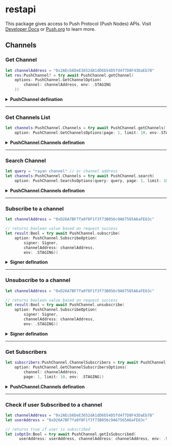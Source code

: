 # restapi
This package gives access to Push Protocol (Push Nodes) APIs. Visit [Developer Docs](https://docs.push.org/developers) or [Push.org](https://push.org) to learn more.

## Channels

### Get Channel
```swift
let channelAddress = "0x2AEcb6DeE3652dA1dD6b54D5fd4f7D8F43DaEb78"
let res:PushChannel? = try await PushChannel.getChannel(
    options: PushChannel.GetChannelOption(
        channel: channelAddress, env: .STAGING
    ))
```
<details>
  <summary><b>PushChannel defination</b></summary>

```swift
public struct PushChannel{
  public let id: Int
  public let channel: String
  public let ipfshash: String
  public let name: String
  public let info: String
  public let url: String
  public let icon: String
  public let processed: Int
  public let attempts: Int
  public let alias_address: String
  public let alias_verification_event: String?
  public let is_alias_verified: Int
  public let alias_blockchain_id: String
  public let activation_status: Int
  public let verified_status: Int
  public let timestamp: String
  public let blocked: Int
  public let counter: Int?
  public let subgraph_details: String?
  public let subgraph_attempts: Int
}
```
</details>

---

### Get Channels List
```swift
let channels:PushChannel.Channels = try await PushChannel.getChannels(
    option: PushChannel.GetChannelsOptions(page: 1, limit: 10, env:.STAGING))
```

<details>
  <summary><b>PushChannel.Channels defination</b></summary>

```swift
public struct Channels{
    public let channels:[PushChannel] 
    public let itemcount:Int
}
```
</details>

---

### Search Channel
```swift
let query = "rayan channel" // or channel address 
let channels:PushChannel.Channels = try await PushChannel.search(
    option: PushChannel.SearchsOptions(query: query, page: 1, limit: 10, env: .STAGING))
```
<details>
  <summary><b>PushChannel.Channels defination</b></summary>

```swift
public struct Channels{
    public let channels:[PushChannel] 
    public let itemcount:Int
}
```
</details>

---

### Subscribe to a channel
```swift
let channelAddress = "0xD26A7BF7fa0f8F1f3f73B056c9A67565A6aFE63c"

// returns boolean value based on request success
let result:Bool = try await PushChannel.subscribe(
    option: PushChannel.SubscribeOption(
        signer: Signer, 
        channelAddress: channelAddress, 
        env: .STAGING))
```

<details>
  <summary><b>Signer defination</b></summary>

Here `Signer` implements to the protocol `TypedSinger`
```swift
public protocol TypedSinger {
  func getEip712Signature(message: String)
    async throws -> String
  func getAddress() async throws -> String
}
```

`message` string is message to sign containing type information, a domain separator, and data complying with WalletConnect `eth_signTypedData` rpc message format.

for opt in `message` following string will be passed:
```json
{
  "types":{
    "Subscribe":[
      {
        "name":"channel",
        "type":"address"
      },
      {
        "name":"subscriber",
        "type":"address"
      },
      {
        "name":"action",
        "type":"string"
      }
    ],
    "EIP712Domain":[
      {
        "name":"name",
        "type":"string"
      },
      {
        "name":"chainId",
        "type":"uint256"
      },
      {
        "name":"verifyingContract",
        "type":"address"
      }
    ]
  },
  "primaryType":"Subscribe",
  "domain":{
    "name":"EPNS COMM V1",
    "chainId":5,
    "verifyingContract":"0xb3971BCef2D791bc4027BbfedFb47319A4AAaaAa"
  },
  "message":{
    "channel":"Channel Address",
    "subscriber":"Subscriber Address",
    "action":"Subscribe"
  }
}
```
</details>

---

### Unsubscribe to a channel
```swift
let channelAddress = "0xD26A7BF7fa0f8F1f3f73B056c9A67565A6aFE63c"

// returns boolean value based on request success
let result:Bool = try await PushChannel.unsubscribe(
    option: PushChannel.SubscribeOption(
        signer: Signer, 
        channelAddress: channelAddress, 
        env: .STAGING))
```

<details>
<summary><b>Signer defination</b></summary>
Here `Signer` implements to the protocol `TypedSinger`
```swift
public protocol TypedSinger {
  func getEip712Signature(message: String)
    async throws -> String
  func getAddress() async throws -> String
}
```

`message` string is message to sign containing type information, a domain separator, and data complying with WalletConnect `eth_signTypedData` rpc message format.

for opt out `message` following string will be passed:
```json
{
  "types":{
    "Unsubscribe":[
      {
        "name":"channel",
        "type":"address"
      },
      {
        "name":"unsubscriber",
        "type":"address"
      },
      {
        "name":"action",
        "type":"string"
      }
    ],
    "EIP712Domain":[
      {
        "name":"name",
        "type":"string"
      },
      {
        "name":"chainId",
        "type":"uint256"
      },
      {
        "name":"verifyingContract",
        "type":"address"
      }
    ]
  },
  "primaryType":"Unsubscribe",
  "domain":{
    "name":"EPNS COMM V1",
    "chainId":5,
    "verifyingContract":"0xb3971BCef2D791bc4027BbfedFb47319A4AAaaAa"
  },
  "message":{
    "channel":"Channel Address",
    "unsubscriber":"Subscriber Address",
    "action":"Unsubscribe"
  }
}
```
</details>

---


### Get Subscribers
```swift
let subscribers:PushChannel.ChannelSubscribers = try await PushChannel.getSubscribers(
    option: PushChannel.GetChannelSubscribersOptions(
        channel: channelAddress, 
        page: 1, limit: 10, env: .STAGING))
```
<details>
  <summary><b>PushChannel.Channels defination</b></summary>

```swift
public struct ChannelSubscribers{
    public let itemcount: Int
    public let subscribers: [String] // eth address
}
```
</details>

---

### Check if user Subscribed to a channel
```swift
let channelAddress = "0x2AEcb6DeE3652dA1dD6b54D5fd4f7D8F43DaEb78"
let userAddress = "0xD26A7BF7fa0f8F1f3f73B056c9A67565A6aFE63c"

// returns true if user is subscribed
let isOptIn:Bool = try await PushChannel.getIsSubscribed(
      userAddress: userAddress, channelAddress: channelAddress, env: .STAGING)
```